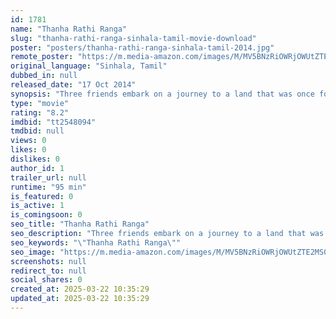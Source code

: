```yaml
---
id: 1781
name: "Thanha Rathi Ranga"
slug: "thanha-rathi-ranga-sinhala-tamil-movie-download"
poster: "posters/thanha-rathi-ranga-sinhala-tamil-2014.jpg"
remote_poster: "https://m.media-amazon.com/images/M/MV5BNzRiOWRjOWUtZTE2MS00ZTFmLWFjZGQtZjNlZmE1ZTM5NGFlXkEyXkFqcGdeQXVyNDMwOTc5MDg@._V1_SX300.jpg"
original_language: "Sinhala, Tamil"
dubbed_in: null
released_date: "17 Oct 2014"
synopsis: "Three friends embark on a journey to a land that was once forbidden but a sudden encounter forces them to return to yet another land of turmoil and terror."
type: "movie"
rating: "8.2"
imdbid: "tt2548094"
tmdbid: null
views: 0
likes: 0
dislikes: 0
author_id: 1
trailer_url: null
runtime: "95 min"
is_featured: 0
is_active: 1
is_comingsoon: 0
seo_title: "Thanha Rathi Ranga"
seo_description: "Three friends embark on a journey to a land that was once forbidden but a sudden encounter forces them to return to yet another land of turmoil and terror."
seo_keywords: "\"Thanha Rathi Ranga\""
seo_image: "https://m.media-amazon.com/images/M/MV5BNzRiOWRjOWUtZTE2MS00ZTFmLWFjZGQtZjNlZmE1ZTM5NGFlXkEyXkFqcGdeQXVyNDMwOTc5MDg@._V1_SX300.jpg"
screenshots: null
redirect_to: null
social_shares: 0
created_at: 2025-03-22 10:35:29
updated_at: 2025-03-22 10:35:29
---
```


